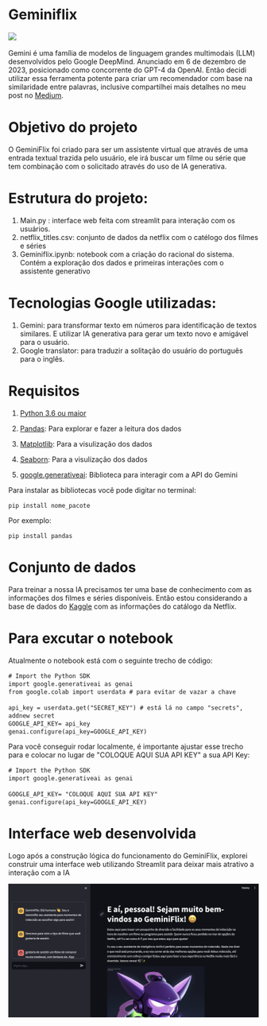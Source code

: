 # Geminiflix
![](https://miro.medium.com/v2/resize:fit:1400/format:webp/1*WqK9zocvpZNIHPQmHtLNhg.png)

Gemini é uma família de modelos de linguagem grandes multimodais (LLM) desenvolvidos pelo Google DeepMind. Anunciado em 6 de dezembro de 2023, posicionado como concorrente do GPT-4 da OpenAI. Então decidi utilizar essa ferramenta potente para criar um recomendador com base na similaridade entre palavras, inclusive compartilhei mais detalhes no meu post no [Medium](https://medium.com/@lauradamaceno/geminiflix-utilizando-gemini-para-recomendar-filmes-e-séries-da-netflix-ccf079b014ca).

# Objetivo do projeto

O GeminiFlix foi criado para ser um assistente virtual que através de uma entrada textual trazida pelo usuário, ele irá buscar um filme ou série que tem combinação com o solicitado através do uso de IA generativa. 

# Estrutura do projeto:
1. Main.py : interface web feita com streamlit para interação com os usuários.
2. netflix_titles.csv: conjunto de dados da netflix com o catélogo dos filmes e séries
3. Geminiflix.ipynb: notebook com a criação do racional do sistema. Contém a exploração dos dados e primeiras interações com o assistente generativo

# Tecnologias Google utilizadas:

1. Gemini: para transformar texto em números para identificação de textos similares. E utilizar IA generativa para gerar um texto novo e amigável para o usuário.
2. Google translator: para traduzir a solitação do usuário do português para o inglês.

# Requisitos
1. [Python 3.6 ou maior](https://www.python.org/downloads/)

2. [Pandas](https://pandas.pydata.org/docs/): Para explorar e fazer a leitura dos dados

3. [Matplotlib](https://matplotlib.org/): Para a visulização dos dados

4. [Seaborn](http://seaborn.pydata.org): Para a visulização dos dados

5. [google.generativeai](https://scikit-learn.org/stable/): Biblioteca para interagir com a API do Gemini


Para instalar as bibliotecas você pode digitar no terminal:
```
pip install nome_pacote
```
Por exemplo:

```
pip install pandas
```

# Conjunto de dados
Para treinar a nossa IA precisamos ter uma base de conhecimento com as informações dos filmes e séries disponíveis. Então estou considerando a base de dados do [Kaggle](https://www.kaggle.com/datasets/shivamb/netflix-shows) com as informações do catálogo da Netflix.

# Para excutar o notebook
Atualmente o notebook está com o seguinte trecho de código:

```
# Import the Python SDK
import google.generativeai as genai
from google.colab import userdata # para evitar de vazar a chave

api_key = userdata.get("SECRET_KEY") # está lá no campo "secrets", addnew secret
GOOGLE_API_KEY= api_key
genai.configure(api_key=GOOGLE_API_KEY)

```
Para você conseguir rodar localmente, é importante ajustar esse trecho para e colocar no lugar de "COLOQUE AQUI SUA API KEY" a sua API Key:

```
# Import the Python SDK
import google.generativeai as genai

GOOGLE_API_KEY= "COLOQUE AQUI SUA API KEY"
genai.configure(api_key=GOOGLE_API_KEY)

```

# Interface web desenvolvida
Logo após a construção lógica do funcionamento do GeminiFlix, explorei construir uma interface web utilizando Streamlit para deixar mais atrativo a interação com a IA

![](https://github.com/lauraDamacenoAlmeida/geminiflix/blob/main/images/Interface%20web.png)

